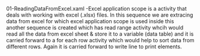 01-ReadingDataFromExcel.xaml
-Excel application scope is a activity that deals with working with excel (.xlsx) files. In this sequence we are extracing data from excel for which excel application scope is used inside this another sequence is created which has read range activity whcih would read all the data from excel sheet & store it to a variable (data table) and it is carried forward to a for each row activity which would help to sort data from different rows. Again it is carried forward to write line to print elements.